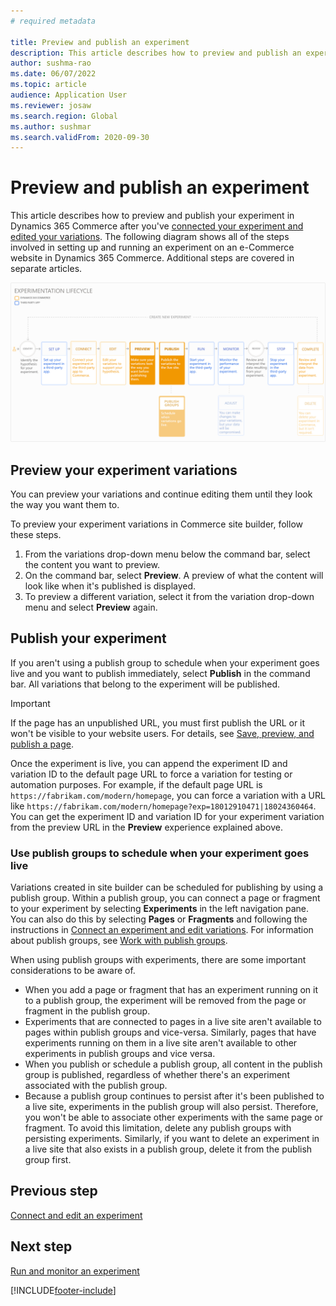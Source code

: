 ```yaml
---
# required metadata

title: Preview and publish an experiment
description: This article describes how to preview and publish an experiment from Dynamics 365 Commerce.
author: sushma-rao 
ms.date: 06/07/2022
ms.topic: article
audience: Application User
ms.reviewer: josaw
ms.search.region: Global
ms.author: sushmar
ms.search.validFrom: 2020-09-30
---
```


# Preview and publish an experiment

This article describes how to preview and publish your experiment in Dynamics 365 Commerce after you've [connected your experiment and edited your variations](experimentation-connect-edit.md). The following diagram shows all of the steps involved in setting up and running an experiment on an e-Commerce website in Dynamics 365 Commerce. Additional steps are covered in separate articles.

[ ![Experimentation user journey - Preview & Publish.](./media/experimentation_preview_publish.svg) ](./media/experimentation_preview_publish.svg#lightbox)

## Preview your experiment variations
You can preview your variations and continue editing them until they look the way you want them to.

To preview your experiment variations in Commerce site builder, follow these steps.

1. From the variations drop-down menu below the command bar, select the content you want to preview. 
1. On the command bar, select **Preview**. A preview of what the content will look like when it's published is displayed.
1. To preview a different variation, select it from the variation drop-down menu and select **Preview** again.

## Publish your experiment
If you aren't using a publish group to schedule when your experiment goes live and you want to publish immediately, select **Publish** in the command bar. All variations that belong to the experiment will be published.
    
> [!IMPORTANT]
> If the page has an unpublished URL, you must first publish the URL or it won't be visible to your website users. For details, see [Save, preview, and publish a page](save-preview-publish-page.md).

Once the experiment is live, you can append the experiment ID and variation ID to the default page URL to force a variation for testing or automation purposes. For example, if the default page URL is `https://fabrikam.com/modern/homepage`, you can force a variation with a URL like `https://fabrikam.com/modern/homepage?exp=18012910471|18024360464`. You can get the experiment ID and variation ID for your experiment variation from the preview URL in the **Preview** experience explained above.
    
### Use publish groups to schedule when your experiment goes live
Variations created in site builder can be scheduled for publishing by using a publish group. Within a publish group, you can connect a page or fragment to your experiment by selecting **Experiments** in the left navigation pane. You can also do this by selecting **Pages** or **Fragments** and following the instructions in [Connect an experiment and edit variations](experimentation-connect-edit.md). For information about publish groups, see [Work with publish groups](publish-groups.md).

When using publish groups with experiments, there are some important considerations to be aware of.
- When you add a page or fragment that has an experiment running on it to a publish group, the experiment will be removed from the page or fragment in the publish group.
- Experiments that are connected to pages in a live site aren't available to pages within publish groups and vice-versa. Similarly, pages that have experiments running on them in a live site aren't available to other experiments in publish groups and vice versa.
- When you publish or schedule a publish group, all content in the publish group is published, regardless of whether there's an experiment associated with the publish group.
- Because a publish group continues to persist after it's been published to a live site, experiments in the publish group will also persist. Therefore, you won't be able to associate other experiments with the same page or fragment. To avoid this limitation, delete any publish groups with persisting experiments. Similarly, if you want to delete an experiment in a live site that also exists in a publish group, delete it from the publish group first.

## Previous step
[Connect and edit an experiment](experimentation-connect-edit.md)

## Next step
[Run and monitor an experiment](experimentation-run-monitor.md)


[!INCLUDE[footer-include](../includes/footer-banner.md)]
